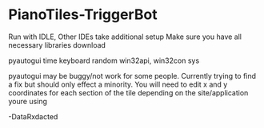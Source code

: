 # PianoTiles-TriggerBot

Run with IDLE, Other IDEs take additional setup
Make sure you have all necessary libraries download

pyautogui
time
keyboard
random
win32api, win32con
sys

pyautogui may be buggy/not work for some people. Currently trying to find a fix but should only effect a minority.
You will need to edit x and y coordinates for each section of the tile depending on the site/application youre using

-DataRxdacted
